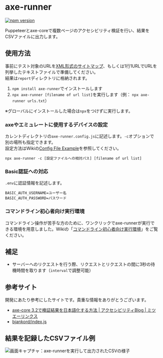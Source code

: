 # axe-runner

[![npm version](https://badge.fury.io/js/axe-runner.svg)](https://badge.fury.io/js/axe-runner)

Puppeteerとaxe-coreで複数ページのアクセシビリティ検証を行い、結果をCSVファイルに出力します。

## 使用方法

事前にテスト対象のURLを[XML形式のサイトマップ](https://developers.google.com/search/docs/advanced/sitemaps/build-sitemap?hl=ja)、もしくは1行1URLでURLを列挙したテキストファイルで準備してください。  
結果は`report`ディレクトリに格納されます。

1. `npm install axe-runner`でインストールします
1. `npx axe-runner [filename of url list]`を実行します（例： `npx axe-runner urls.txt`）

※グローバルにインストールした場合は`npx`をつけずに実行します。

### axeやエミュレートに使用するデバイスの設定

カレントディレクトリの`axe-runner.config.js`に記述します。`-c`オプションで別の場所も指定できます。  
設定方法はWikiの[Config File Example](https://github.com/hideki-a/axe-runner/wiki/Config-File-Example)を参照してください。

`npx axe-runner -c [設定ファイルへの相対パス] [filename of url list]`

### Basic認証への対応

`.env`に認証情報を記述します。

```
BASIC_AUTH_USERNAME=ユーザー名
BASIC_AUTH_PASSWORD=パスワード
```

### コマンドライン初心者向け実行環境

コマンドライン操作が苦手な方のために、ワンクリックでaxe-runnerが実行できる環境を用意しました。Wikiの「[コマンドライン初心者向け実行環境](https://github.com/hideki-a/axe-runner/wiki/%E3%82%B3%E3%83%9E%E3%83%B3%E3%83%89%E3%83%A9%E3%82%A4%E3%83%B3%E5%88%9D%E5%BF%83%E8%80%85%E5%90%91%E3%81%91%E5%AE%9F%E8%A1%8C%E7%92%B0%E5%A2%83)」をご覧ください。

## 補足

- サーバーへのリクエストを行う際、リクエストとリクエストの間に3秒の待機時間を取ります（`interval`で調整可能）

## 参考サイト

開発にあたり参考にしたサイトです。貴重な情報をありがとうございます。

- [axe-core 3.2で検証結果を日本語化する方法 | アクセシビリティBlog | ミツエーリンクス](https://www.mitsue.co.jp/knowledge/blog/a11y/201903/07_1700.html)
- [bjankord/index.js](https://gist.github.com/bjankord/c8afaf345b4499ca3b1267063ce48562)

## 結果を記録したCSVファイル例

![画面キャプチャ：axe-runnerを実行して出力されたCSVの様子](https://user-images.githubusercontent.com/829152/174462364-b2f5d129-94f8-4f14-9ccc-0aab98a60a34.png)
